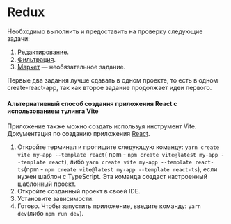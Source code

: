 Redux
===

Необходимо выполнить и предоставить на проверку следующие задачи:

1. [Редактирование](editing).
1. [Фильтрация](filter).
1. [Маркет](market) — необязательное задание.

Первые два задания лучше сдавать в одном проекте, то есть в одном create-react-app, так как второе задание продолжает
идеи первого.

#### Альтернативный способ создания приложения React с использованием тулинга Vite

Приложение также можно создать используя инструмент Vite.
Документация по созданию приложения [React](https://vitejs.dev/guide/).

1. Откройте терминал и пропишите следующую команду: `yarn create vite my-app --template react`(
   npm - `npm create vite@latest my-app --template react`),
   либо `yarn create vite my-app --template react-ts`(npm - `npm create vite@latest my-app --template react-ts`), если
   нужен шаблон с TypeScript. Эта команда создаст настроенный
   шаблонный проект.
2. Откройте созданный проект в своей IDE.
3. Установите зависимости.
4. Готово. Чтобы запустить приложение, введите команду: `yarn dev`(либо `npm run dev`).
